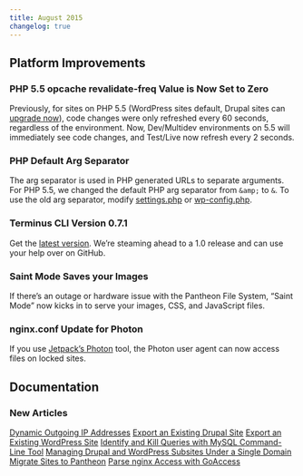 ```yaml
---
title: August 2015
changelog: true
---
```

## Platform Improvements
### PHP 5.5 opcache revalidate-freq Value is Now Set to Zero
Previously, for sites on PHP 5.5 (WordPress sites default, Drupal sites can [upgrade now](/php-versions)), code changes were only refreshed every 60 seconds, regardless of the environment. Now, Dev/Multidev environments on 5.5 will immediately see code changes, and Test/Live now refresh every 2 seconds.

### PHP Default Arg Separator
The arg separator is used in PHP generated URLs to separate arguments. For PHP 5.5, we changed the default PHP arg separator from `&amp;` to `&`. To use the old arg separator, modify [settings.php](/settings-php/#troubleshooting) or [wp-config.php](/wp-config-php/#troubleshooting).

### Terminus CLI Version 0.7.1
Get the [latest version](https://github.com/pantheon-systems/cli/releases/). We’re steaming ahead to a 1.0 release and can use your help over on GitHub.

### Saint Mode Saves your Images
If there’s an outage or hardware issue with the Pantheon File System, “Saint Mode” now kicks in to serve your images, CSS, and JavaScript files.

### nginx.conf Update for Photon
If you use [Jetpack’s Photon](https://jetpack.com/support/photon/) tool, the Photon user agent can now access files on locked sites.



## Documentation

### New Articles
[Dynamic Outgoing IP Addresses](/outgoing-ips)
[Export an Existing Drupal Site](/migrate-manual)
[Export an Existing WordPress Site](/migrate-manual)
[Identify and Kill Queries with MySQL Command-Line Tool](/kill-mysql-queries)
[Managing Drupal and WordPress Subsites Under a Single Domain](/single-application-sites)
[Migrate Sites to Pantheon](/migrate)
[Parse nginx Access with GoAccess](/nginx-access-log)
